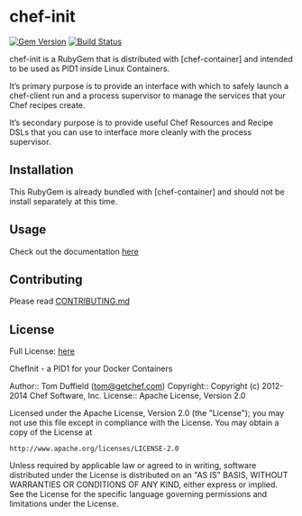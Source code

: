 # chef-init
[![Gem Version](https://badge.fury.io/rb/chef-init.png)](http://badge.fury.io/rb/chef-init) [![Build Status](https://travis-ci.org/opscode/chef-init.svg?branch=master)](https://travis-ci.org/opscode/chef-init)

chef-init is a RubyGem that is distributed with [chef-container] and intended to be used as PID1 inside Linux Containers. 

It’s primary purpose is to provide an interface with which to safely launch a chef-client run and a process supervisor to manage the services that your Chef recipes create. 

It’s secondary purpose is to provide useful Chef Resources and Recipe DSLs that you can use to interface more cleanly with the process supervisor.

## Installation
This RubyGem is already bundled with [chef-container] and should not be install separately at this time.

## Usage
Check out the documentation [here](http://docs.opscode.com/containers.html)

## Contributing
Please read [CONTRIBUTING.md](CONTRIBUTING.md)

## License
Full License: [here](LICENSE)

ChefInit - a PID1 for your Docker Containers

Author:: Tom Duffield (<tom@getchef.com>)
Copyright:: Copyright (c) 2012-2014 Chef Software, Inc.
License:: Apache License, Version 2.0

Licensed under the Apache License, Version 2.0 (the "License");
you may not use this file except in compliance with the License.
You may obtain a copy of the License at

    http://www.apache.org/licenses/LICENSE-2.0

Unless required by applicable law or agreed to in writing, software
distributed under the License is distributed on an "AS IS" BASIS,
WITHOUT WARRANTIES OR CONDITIONS OF ANY KIND, either express or implied.
See the License for the specific language governing permissions and
limitations under the License.

